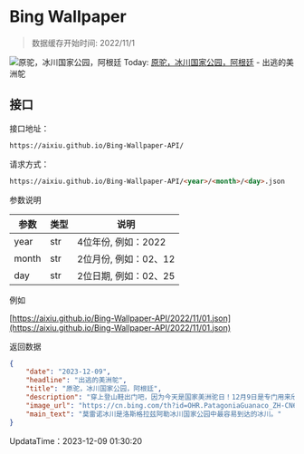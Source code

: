 # Bing Wallpaper

> 数据缓存开始时间: 2022/11/1

![原驼，冰川国家公园，阿根廷](https://cn.bing.com/th?id=OHR.PatagoniaGuanaco_ZH-CN6438038982_1920x1080.webp)
Today: [原驼，冰川国家公园，阿根廷](https://cn.bing.com/th?id=OHR.PatagoniaGuanaco_ZH-CN6438038982_1920x1080.webp) - 出逃的美洲鸵

## 接口

接口地址：

```html
https://aixiu.github.io/Bing-Wallpaper-API/
```

请求方式：

```html
https://aixiu.github.io/Bing-Wallpaper-API/<year>/<month>/<day>.json
```

参数说明

| 参数 | 类型 | 说明 |
| - | - | - |
| year | str | 4位年份, 例如：2022 |
| month | str | 2位月份, 例如：02、12 |
| day | str | 2位日期, 例如：02、25 |

例如

[https://aixiu.github.io/Bing-Wallpaper-API/2022/11/01.json](https://aixiu.github.io/Bing-Wallpaper-API/2022/11/01.json)

返回数据

```json
{
    "date": "2023-12-09",
    "headline": "出逃的美洲鸵",
    "title": "原驼，冰川国家公园，阿根廷",
    "description": "穿上登山鞋出门吧，因为今天是国家美洲驼日！12月9日是专门用来欣赏这些聪明且可驯化的动物的日子。您需要到安第斯山脉去看看它们那被称为原驼的野生表亲。据说，原驼起源于约4000万年前的北美中部平原。不过，它们逐渐迁移到了南美洲，在公元前4500年左右被驯化，并获得了美洲鸵的称号。",
    "image_url": "https://cn.bing.com/th?id=OHR.PatagoniaGuanaco_ZH-CN6438038982_1920x1080.webp",
    "main_text": "莫雷诺冰川是洛斯格拉兹阿勒冰川国家公园中最容易到达的冰川。"
}
```

UpdataTime：2023-12-09 01:30:20
